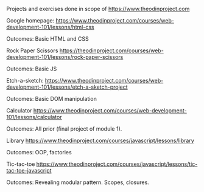 Projects and exercises done in scope of https://www.theodinproject.com

Google homepage:
https://www.theodinproject.com/courses/web-development-101/lessons/html-css

Outcomes: Basic HTML and CSS

Rock Paper Scissors
https://theodinproject.com/courses/web-development-101/lessons/rock-paper-scissors

Outcomes: Basic JS

Etch-a-sketch:
https://www.theodinproject.com/courses/web-development-101/lessons/etch-a-sketch-project

Outcomes: Basic DOM manipulation

Calculator
https://www.theodinproject.com/courses/web-development-101/lessons/calculator

Outcomes: All prior (final project of module 1).


Library
https://www.theodinproject.com/courses/javascript/lessons/library

Outcomes: OOP, factories

Tic-tac-toe
https://www.theodinproject.com/courses/javascript/lessons/tic-tac-toe-javascript

Outcomes: Revealing modular pattern. Scopes, closures. 
